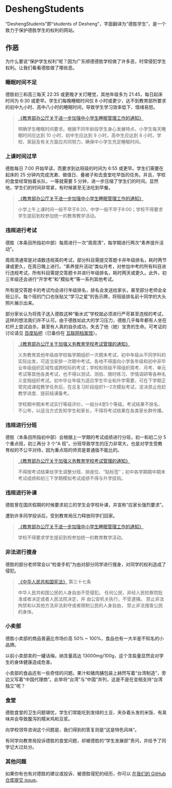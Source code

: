# DeshengStudents

“DeshengStudents”即“students of Desheng”，字面翻译为“德胜学生”，是一个致力于保护德胜学生的权利的网站。

## 作恶

为什么要说“保护学生权利”呢？因为广东顺德德胜学校做了许多恶，时常侵犯学生权利。让我们看看德胜做了哪些恶。

### 睡眠时间不足

德胜初三和高三每天 22:35 或更晚才关灯睡觉，其他年级多为 21:45，每日起床时间为 6:30 或更早。学生们每晚睡眠时间仅 8 小时或更少，达不到教育部所要求的初中九小时、高中八小时的睡眠时间，导致学生学习效率低下、情绪易怒。

> [《教育部办公厅关于进一步加强中小学生睡眠管理工作的通知》](http://www.moe.gov.cn/srcsite/A06/s3321/202104/t20210401_523901.html) 
>
> 明确学生睡眠时间要求。根据不同年龄段学生身心发展特点，小学生每天睡眠时间应达到 10 小时，初中生应达到 9 小时，高中生应达到 8 小时。学校、家庭及有关方面应共同努力，确保中小学生充足睡眠时间。

### 上课时间过早

德胜每日 7:00 开始早读，而要求到达班级的时间为 6:55 或更早。学生们需要在起床的 25 分钟内完成洗漱、做值日、叠被子和去食堂吃早饭的任务。并且，学校的食堂经常拍着长队，一等就需要 5 分钟，进一步压缩了学生们的时间。显然地，学生们的时间非常紧，有时候甚至无法吃到早餐。

> [《教育部办公厅关于进一步加强中小学生睡眠管理工作的通知》](http://www.moe.gov.cn/srcsite/A06/s3321/202104/t20210401_523901.html) 
>
> 小学上午上课时间一般不早于8:20，中学一般不早于8:00；学校不得要求学生提前到校参加统一的教育教学活动。

### 违规进行考试

德胜（本条目所指初中部）每周进行一次“周周清”，每学期进行两次“素养提升活动”。

周周清通常是对语数违规英的考试，部分科目需提交答题卡并年级排名，耗时两节课或更久，在周日晚上进行。“素养提升活动”类似月考，对参加中考的所有科目进行违规考试，所有科目需提交答题卡并进行年级排名，耗时两天或更久。此外，初三年级还会进行“开学考”和“模拟考”等一系列其他考试。

所有提交答题卡的考试均会进行年级排名，排名会发送给家长，甚至部分老师会全班公示。每个班的门口也张贴又“学习之星”的告示牌，将班级排名前十同学的大头照片展示出来。

部分家长认为将孩子送入德胜这种“衡水式”学校就必须进行严苛甚至违规的考试，这样的想法我们并不认可。由于德胜如此大的学习压力，德胜几乎每年都有人坐在栏杆上尝试自杀，甚至有人真的自杀成功，失去了他（她）宝贵的生命。可考证的讨论请见 [百度贴吧](https://tieba.baidu.com/p/6667666749)（已备份在 [互联网档案馆](https://web.archive.org/web/20220315053732/https://tieba.baidu.com/p/6667666749)）。

> [《教育部办公厅关于加强义务教育学校考试管理的通知》](http://www.moe.gov.cn/srcsite/A06/s3321/202108/t20210830_555640.html)
>
> 义务教育其他年级由学校每学期组织一次期末考试，初中年级从不同学科的实际出发，可适当安排一次期中考试。各地不得面向小学各年级和初中非毕业年级组织区域性或跨校际的考试；学校和班级不得组织周考、月考、单元考试等其他各类考试，也不得以测试、测验、限时练习、学情调研等各种名义变相组织考试。初中毕业年级为适应学生毕业和升学需要，可在下学期正常完成课程教学任务后，在总复习阶段组织1—2次模拟考试，坚决禁止抢赶教学进度、提前结课备考。
>
> 学校期中期末考试实行等级评价，一般分4至5个等级。考试结果不排名、不公布，以适当方式告知学生和家长，不得将考试结果在各类家长群传播。

### 违规进行分班

德胜（本条目所指初中部）会根据上一学期的考试成绩进行分班，初一和初二分 5 个重点班，初三再分 3 个“A 班”。分班导致学生的压力非常大，也是对学生受教育权的不公平对待，因为重点班的师资是普通版不能比的。

> [《教育部办公厅关于加强义务教育学校考试管理的通知》](http://www.moe.gov.cn/srcsite/A06/s3321/202108/t20210830_555640.html)
>
> 不得按考试结果给学生调整分班、排座位、“贴标签”；初中各学期期中期末考试成绩和初三下学期模拟考试成绩不得与升学挂钩。

### 违规进行补课

德胜曾在国庆假期的时候要求初三的学生会学校补课，并宣称“应家长强烈要求”。

遭到许多同学投诉后，受到教育局压力释放同学们回家。

> [《教育部办公厅关于进一步加强中小学生睡眠管理工作的通知》](http://www.moe.gov.cn/srcsite/A06/s3321/202104/t20210401_523901.html) 
>
> 学校不得要求学生提前到校参加统一的教育教学活动。

### 非法进行搜身

德胜的部分老师常会以“检查手机”为由对部分同学进行搜身，对同学的权利造成了侵犯。

> [《中华人民共和国宪法》](http://www.gov.cn/guoqing/2018-03/22/content_5276318.htm) 第三十七条
>
> 中华人民共和国公民的人身自由不受侵犯。 任何公民，非经人民检察院批准或者决定或者人民法院决定，并 由公安机关执行，不受逮捕。 禁止非法拘禁和以其他方法非法剥夺或者限制公民的人身自由， 禁止非法搜查公民的身体。

### 小卖部

德胜小卖部的商品普遍比市场价高 50% ~ 100%，食品也有一大半是不知名的小品牌。

以前小卖部卖的一罐话梅，纳含量高达 13000mg/100g，这个含盐量显然会对学生的身体健康造成危害。

小卖部的食品还有一些奇怪的问题。果汁和猪肉脯包装上赫然写着“台湾制造”，旁边又写着“中国代理商”。此举将“台湾”与“中国”并列，这是不是在变相支持“台湾独立”呢？

### 食堂

德胜食堂的卫生问题堪忧，学生们常能吃到发绿的土豆、夹杂着头发的米饭、有臭味并会导致腹泻的糯米鸡和豆浆。

向学校领导咨询这个问题是，我们得到的答复则是“这是特色风味”。

有同学向教育局投诉德胜的食堂问题，却被德胜的“学生发展部”责问，并给予了同学记大过处分。

### 其他问题

如果你有也有对德胜的建议或投诉、被德胜侵犯的经历，你可以 [在我们的 GitHub 仓库提交 issue](https://github.com/deshengstudents/deshengstudents.com/issues/new)。

